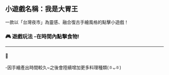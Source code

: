 ## 小遊戲名稱：我是大胃王  
一款以「台灣夜市」為靈感、融合復古手繪風格的點擊小遊戲！  

### 🎮 遊戲玩法 -在時間內點擊食物! 

--- 
#### 🌟 
-因手繪產出時間較久~之後會陸續增加更多料理種類(ㆆᴗㆆ)
